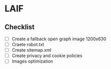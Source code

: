 # LAIF

## Checklist

- [ ] Create a fallback open graph image 1200x630
- [ ] Craete robot.txt
- [ ] Create sitemap.xml
- [ ] Create privacy and cookie policies
- [ ] Images optimization
